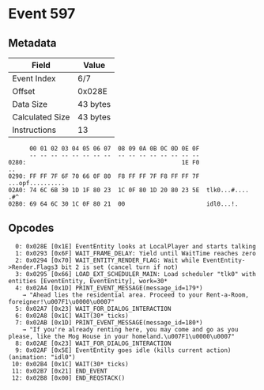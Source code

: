 # Event 597

## Metadata

| Field           | Value    |
|-----------------|----------|
| Event Index     | 6/7      |
| Offset          | 0x028E   |
| Data Size       | 43 bytes |
| Calculated Size | 43 bytes |
| Instructions    | 13       |

```
      00 01 02 03 04 05 06 07  08 09 0A 0B 0C 0D 0E 0F
      -- -- -- -- -- -- -- --  -- -- -- -- -- -- -- --
0280:                                            1E F0                ..
0290: FF FF 7F 6F 70 66 0F 80  F8 FF FF 7F F8 FF FF 7F  ...opf..........
02A0: 74 6C 6B 30 1D 1F 80 23  1C 0F 80 1D 20 80 23 5E  tlk0...#.... .#^
02B0: 69 64 6C 30 1C 0F 80 21  00                       idl0...!.       
```

## Opcodes

```
  0: 0x028E [0x1E] EventEntity looks at LocalPlayer and starts talking
  1: 0x0293 [0x6F] WAIT_FRAME_DELAY: Yield until WaitTime reaches zero
  2: 0x0294 [0x70] WAIT_ENTITY_RENDER_FLAG: Wait while EventEntity->Render.Flags3 bit 2 is set (cancel turn if not)
  3: 0x0295 [0x66] LOAD_EXT_SCHEDULER_MAIN: Load scheduler "tlk0" with entities [EventEntity, EventEntity], work=30*
  4: 0x02A4 [0x1D] PRINT_EVENT_MESSAGE(message_id=179*)
    → "Ahead lies the residential area. Proceed to your Rent-a-Room, foreigner!\u007F1\u0000\u0007"
  5: 0x02A7 [0x23] WAIT_FOR_DIALOG_INTERACTION
  6: 0x02A8 [0x1C] WAIT(30* ticks)
  7: 0x02AB [0x1D] PRINT_EVENT_MESSAGE(message_id=180*)
    → "If you're already renting here, you may come and go as you please, like the Mog House in your homeland.\u007F1\u0000\u0007"
  8: 0x02AE [0x23] WAIT_FOR_DIALOG_INTERACTION
  9: 0x02AF [0x5E] EventEntity goes idle (kills current action) (animation: "idl0")
 10: 0x02B4 [0x1C] WAIT(30* ticks)
 11: 0x02B7 [0x21] END_EVENT
 12: 0x02B8 [0x00] END_REQSTACK()
```
